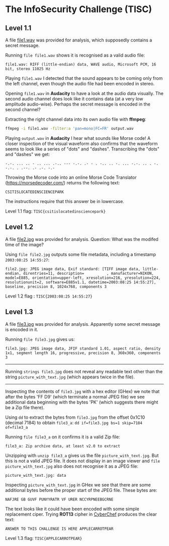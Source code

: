 # The InfoSecurity Challenge (TISC)
## Level 1.1

A file [file1.wav](https://api.tisc.csit-events.sg/file?id=ckr6sv183004v0838z5e2ioiy&name=file1.wav) was provided for analysis, which supposedly contains a secret message.

Running `file file1.wav` shows it is recognised as a valid audio file:
```
file1.wav: RIFF (little-endian) data, WAVE audio, Microsoft PCM, 16 bit, stereo 11025 Hz
```

Playing `file1.wav` I detected that the sound appears to be coming only from the left channel, even though the audio file had been encoded in stereo.

Opening `file1.wav` in **Audacity** to have a look at the audio data visually.
The second audio channel does look like it contains data (at a very low amplitude audio-wise). Perhaps the secret message is encoded in the second channel?

Extracting the right channel data into its own audio file with **ffmpeg**:
```bash
ffmpeg -i file1.wav -filter:a 'pan=mono|FC=FR' output.wav
```

Playing `output.wav` in **Audacity** I hear what sounds like Morse code!
A closer inspection of the visual waveform also confirms that the waveform seems to look like a series of "dots" and "dashes".
Transcribing the "dots" and "dashes" we get:
```
-.-. ... .. - .. ... .-.. --- -.-. .- - . -.. .. -. ... -.-. .. . -. -.-. . .--. .- .-. -.-
```

Throwing the Morse code into an online Morse Code Translator (https://morsedecoder.com/) returns the following text:
```
CSITISLOCATEDINSCIENCEPARK
```

The instructions require that this answer be in lowercase.

Level 1.1 flag: `TISC{csitislocatedinsciencepark}`


## Level 1.2

A file [file2.jpg](https://api.tisc.csit-events.sg/file?id=ckr6swk6d006m0906vot9ga8l&name=file2.jpg) was provided for analysis. Question: What was the modifed time of the image?

Using `file file2.jpg` outputs some file metadata, including a timestamp `2003:08:25 14:55:27`:
```
file2.jpg: JPEG image data, Exif standard: [TIFF image data, little-endian, direntries=11, description=          , manufacturer=NIKON, model=E885, orientation=upper-left, xresolution=216, yresolution=224, resolutionunit=2, software=E885v1.1, datetime=2003:08:25 14:55:27], baseline, precision 8, 1024x768, components 3
```

Level 1.2 flag : `TISC{2003:08:25 14:55:27}`


## Level 1.3

A file [file3.jpg](https://api.tisc.csit-events.sg/file?id=ckr6sxww900860838aged2020&name=file3.jpg) was provided for analysis. Apparently some secret message is encoded in it.

Running `file file3.jpg` gives us:
```
file3.jpg: JPEG image data, JFIF standard 1.01, aspect ratio, density 1x1, segment length 16, progressive, precision 8, 360x360, components 3
```

---

Running `strings file3.jpg` does not reveal any readable text other than the string `picture_with_text.jpg` (which appears twice in the file).

---

Inspecting the contents of `file3.jpg` with a hex editor (GHex) we note that after the bytes 'FF D9' (which terminate a normal JPEG file) we see additional data beginning with the bytes 'PK' (which suggests there might be a Zip file there).

Using `dd` to extract the bytes from `file3.jpg` from the offset 0x1C10 (decimal 7184) to obtain `file3_a`:
`dd if=file3.jpg bs=1 skip=7184 of=file3_a`

Running `file file3_a` on it confirms it is a valid Zip file:
```
file3_a: Zip archive data, at least v2.0 to extract
```

Unzipping with `unzip file3_a` gives us the file `picture_with_text.jpg`.
But this is not a valid JPEG file.
It does not display in an image viewer and `file picture_with_text.jpg` also does not recognise it as a JPEG file:
```
picture_with_text.jpg: data
```

Inspecting `picture_with_text.jpg` in GHex we see that there are some additional bytes before the proper start of the JPEG file.
These bytes are:
```
NAFJRE GB GUVF PUNYYRATR VF URER NCCYRPNEEBGCRNE
```

The text looks like it could have been encoded with some simple replacement ciper.
Trying **ROT13** cipher in [CyberChef](https://gchq.github.io/CyberChef/#recipe=ROT13(true,true,false,13)&input=TkFGSlJFIEdCIEdVVkYgUFVOWVlSQVRSIFZGIFVSRVIgTkNDWVJQTkVFQkdDUk5F) produces the clear text:
```
ANSWER TO THIS CHALLENGE IS HERE APPLECARROTPEAR
```

Level 1.3 flag: `TISC{APPLECARROTPEAR}`
